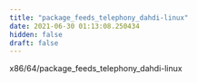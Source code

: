 ```yaml
---
title: "package_feeds_telephony_dahdi-linux"
date: 2021-06-30 01:13:08.250434
hidden: false
draft: false
---
```


x86/64/package_feeds_telephony_dahdi-linux

